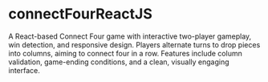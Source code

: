 # connectFourReactJS
A React-based Connect Four game with interactive two-player gameplay, win detection, and responsive design. Players alternate turns to drop pieces into columns, aiming to connect four in a row. Features include column validation, game-ending conditions, and a clean, visually engaging interface.

